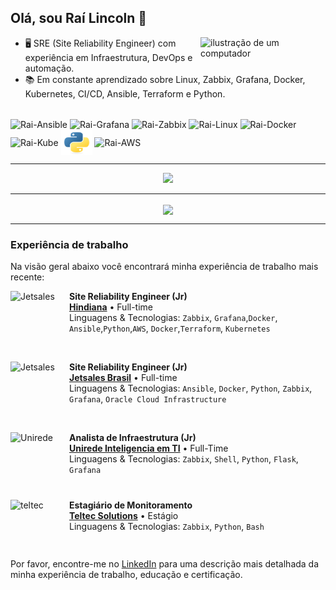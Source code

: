 ## Olá, sou Raí Lincoln 👋


<img src="https://raw.githubusercontent.com/MicaelliMedeiros/micaellimedeiros/master/image/computer-illustration.png" alt="ilustração de um computador" min-width="200px" max-width="200px" width="200px" align="right">


- 🖥️ SRE (Site Reliability Engineer) com experiência em Infraestrutura, DevOps e automação.
- 📚 Em constante aprendizado sobre Linux, Zabbix, Grafana, Docker, Kubernetes, CI/CD, Ansible, Terraform e Python.

<div style="display: inline_block"><br>
  <img align="center" alt="Rai-Ansible" height="40" width="50" src="https://cdn.jsdelivr.net/gh/devicons/devicon/icons/ansible/ansible-original.svg">
  <img align="center" alt="Rai-Grafana" height="40" width="50" src="https://cdn.jsdelivr.net/gh/devicons/devicon/icons/grafana/grafana-original.svg">
   <img align="center" alt="Rai-Zabbix" height="20" width="80" src="https://assets.zabbix.com/img/logo/zabbix_logo_500x131.png">
  <img align="center" alt="Rai-Linux" height="40" width="50" src="https://cdn.jsdelivr.net/gh/devicons/devicon/icons/bash/bash-original.svg">
  <img align="center" alt="Rai-Docker" height="40" width="50" src="https://cdn.jsdelivr.net/gh/devicons/devicon/icons/docker/docker-original-wordmark.svg"> 
  <img align="center" alt="Rai-Kube" height="50" width="50" src="https://cdn.jsdelivr.net/gh/devicons/devicon/icons/kubernetes/kubernetes-plain-wordmark.svg"> 
  <!--<img align="center" alt="Rai-jenkins" height="60" width="70" src="https://www.svgrepo.com/show/353929/jenkins.svg">-->
  <img align="center" alt="Rai-Python" height="40" width="50" src="https://raw.githubusercontent.com/devicons/devicon/master/icons/python/python-original.svg">
  <!--<img align="center" alt="Rai-oracle" height="50" width="110" src="https://info.neteris.com/hs-fs/hubfs/Logo%20LP%20OCI.png?width=250&height=121&name=Logo%20LP%20OCI.png">-->
  <img align="center" alt="Rai-AWS" height="60" width="110" src="https://www.svgrepo.com/show/353443/aws.svg"> 
  <!--<img align="center" alt="Rai-flask" height="60" width="60" src="https://img.icons8.com/cute-clipart/512/flask.png">-->
    
  
 
  
  --- 
  <div align="center">
  <a href="https://github.com/RaiLincolnSS">
  <img height="220em" src="https://github-readme-stats.vercel.app/api/top-langs/?username=RaiLincolnSS&layout=compact&langs_count=7&theme=transparent&border_radius=20"/>
</div>

    
 --- 
<div align="center">
  <a href="https://github.com/RaiLincolnSS">
    <img align="center" src="https://github-readme-stats.vercel.app/api?username=RaiLincolnSS&show_icons=true&theme=transparent&border_radius=20" />
  </a>
</div>

---

### Experiência de trabalho

Na visão geral abaixo você encontrará minha experiência de trabalho mais recente:

[<img align="left" height="94px" width="94px" alt="Jetsales" src="https://media.licdn.com/dms/image/v2/C4D0BAQFUcDTG9HRItg/company-logo_200_200/company-logo_200_200/0/1651842214365/hindiana_logo?e=1747872000&v=beta&t=jWQkBQxuz9BxQbvvKpI7HIrFQaomG-Y3M_wRmsQFPRg"/>](https://www.jetsalesbrasil.com/home/)

**Site Reliability Engineer (Jr)** \
[**Hindiana**](https://www.jetsalesbrasil.com/home/) • Full-time \
Linguagens & Tecnologias:  `Zabbix`, `Grafana`,`Docker`, `Ansible`,`Python`,`AWS`, `Docker`,`Terraform`, `Kubernetes`
<!--Projetos em destaque: [Rocket](https://www.spacex.com/), [Marte](<https://pt.wikipedia.org/wiki/Marte_(planeta)>) -->
<br clear="left"/>

[<img align="left" height="94px" width="94px" alt="Jetsales" src="https://ugc.production.linktr.ee/uTgPiO6QoO2WHgoPunk7_0001-47748873336.png?io=true&size=avatar-v3_0"/>](https://www.jetsalesbrasil.com/home/)

**Site Reliability Engineer (Jr)** \
[**Jetsales Brasil**](https://www.jetsalesbrasil.com/home/) • Full-time \
Linguagens & Tecnologias: `Ansible`, `Docker`, `Python`, `Zabbix`, `Grafana`, `Oracle Cloud Infrastructure`
<!--Projetos em destaque: [Rocket](https://www.spacex.com/), [Marte](<https://pt.wikipedia.org/wiki/Marte_(planeta)>) -->
<br clear="left"/>

[<img align="left" height="94px" width="94px" alt="Unirede" src="https://i.pinimg.com/280x280_RS/89/9c/fc/899cfc4afbe02b18ce9b94221b8e122d.jpg"/>](https://www.unirede.net/)

**Analista de Infraestrutura (Jr)** \
[**Unirede Inteligencia em TI**](https://www.unirede.net/) • Full-Time \
Linguagens & Tecnologias: `Zabbix`, `Shell`, `Python`, `Flask`, `Grafana`
<br clear="left"/>

[<img align="left" height="94px" width="94px" alt="teltec" src="https://media4.giphy.com/avatars/Teltec_Solutions/uw725MJsDP76.png"/>](https://teltecsolutions.com.br/)

**Estagiário de Monitoramento** \
[**Teltec Solutions**](https://teltecsolutions.com.br/) • Estágio \
Linguagens & Tecnologias: `Zabbix`, `Python`, `Bash` 
<br clear="left"/>
Por favor, encontre-me no [LinkedIn](https://www.linkedin.com/in/rai-lincoln/) para uma descrição mais detalhada da minha experiência de trabalho, educação e certificação.
  
